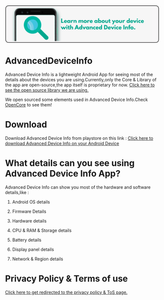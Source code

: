 <img src="https://github.com/TherionRO/AdvancedDeviceInfo/blob/main/github-files/assets/banner.png?raw=true"/>

# AdvancedDeviceInfo
Advanced Device Info is a lightweight Android App for seeing most of the details about the devices you are using.Currently,only the Core & Library of the app are open-source,the app itself is proprietary for now. [Click here to see the open source library we are using.](https://github.com/TherionRO/OpenCore)

We open sourced some elements used in Advanced Device Info.Check [OpenCore](https://github.com/TherionRO/OpenCore) to see them!

# Download

Download Advanced Device Info from playstore on this link :
[Click here to download Advanced Device Info on your Android Device](https://play.google.com/store/apps/details?id=com.therionro.advanceddeviceinfo)

# What details can you see using Advanced Device Info App?

Advanced Device Info can show you most of the hardware and software details,like :

1. Android OS details

2. Firmware Details

3. Hardware details

4. CPU & RAM & Storage details

5. Battery details

6. Display panel details

7. Network & Region details

# Privacy Policy & Terms of use

[Click here to get redirected to the privacy policy & ToS page.](https://github.com/TherionRO/AdvancedDeviceInfo/wiki)
